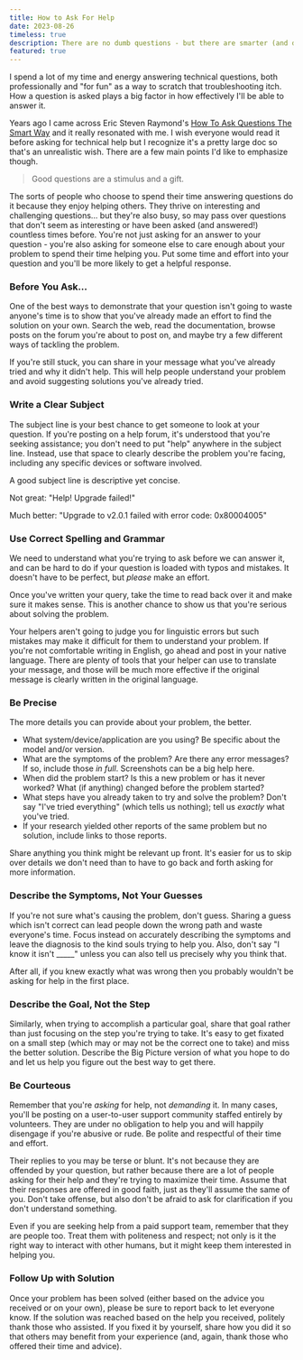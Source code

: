 ```yaml
---
title: How to Ask For Help
date: 2023-08-26
timeless: true
description: There are no dumb questions - but there are smarter (and dumber) ways to ask them.
featured: true
---
```

I spend a lot of my time and energy answering technical questions, both professionally and "for fun" as a way to scratch that troubleshooting itch. How a question is asked plays a big factor in how effectively I'll be able to answer it.

Years ago I came across Eric Steven Raymond's [How To Ask Questions The Smart Way](http://www.catb.org/~esr/faqs/smart-questions.html) and it really resonated with me. I wish everyone would read it before asking for technical help but I recognize it's a pretty large doc so that's an unrealistic wish. There are a few main points I'd like to emphasize though.

> Good questions are a stimulus and a gift.

The sorts of people who choose to spend their time answering questions do it because they enjoy helping others. They thrive on interesting and challenging questions... but they're also busy, so may pass over questions that don't seem as interesting or have been asked (and answered!) countless times before. You're not just asking for an answer to your question - you're also asking for someone else to care enough about your problem to spend their time helping you. Put some time and effort into your question and you'll be more likely to get a helpful response.

### Before You Ask...
One of the best ways to demonstrate that your question isn't going to waste anyone's time is to show that you've already made an effort to find the solution on your own. Search the web, read the documentation, browse posts on the forum you're about to post on, and maybe try a few different ways of tackling the problem.

If you're still stuck, you can share in your message what you've already tried and why it didn't help. This will help people understand your problem and avoid suggesting solutions you've already tried.

### Write a Clear Subject
The subject line is your best chance to get someone to look at your question. If you're posting on a help forum, it's understood that you're seeking assistance; you don't need to put "help" anywhere in the subject line. Instead, use that space to clearly describe the problem you're facing, including any specific devices or software involved.

A good subject line is descriptive yet concise.

Not great: "Help! Upgrade failed!"

Much better: "Upgrade to v2.0.1 failed with error code: 0x80004005"

### Use Correct Spelling and Grammar
We need to understand what you're trying to ask before we can answer it, and can be hard to do if your question is loaded with typos and mistakes. It doesn't have to be perfect, but *please* make an effort.

Once you've written your query, take the time to read back over it and make sure it makes sense. This is another chance to show us that you're serious about solving the problem.

Your helpers aren't going to judge you for linguistic errors but such mistakes may make it difficult for them to understand your problem. If you're not comfortable writing in English, go ahead and post in your native language. There are plenty of tools that your helper can use to translate your message, and those will be much more effective if the original message is clearly written in the original language.

### Be Precise
The more details you can provide about your problem, the better.

- What system/device/application are you using? Be specific about the model and/or version.
- What are the symptoms of the problem? Are there any error messages? If so, include those *in full*. Screenshots can be a big help here.
- When did the problem start? Is this a new problem or has it never worked? What (if anything) changed before the problem started?
- What steps have you already taken to try and solve the problem? Don't say "I've tried everything" (which tells us nothing); tell us *exactly* what you've tried.
- If your research yielded other reports of the same problem but no solution, include links to those reports.

Share anything you think might be relevant up front. It's easier for us to skip over details we don't need than to have to go back and forth asking for more information.

### Describe the Symptoms, Not Your Guesses
If you're not sure what's causing the problem, don't guess. Sharing a guess which isn't correct can lead people down the wrong path and waste everyone's time. Focus instead on accurately describing the symptoms and leave the diagnosis to the kind souls trying to help you. Also, don't say "I know it isn't _____" unless you can also tell us precisely why you think that.

After all, if you knew exactly what was wrong then you probably wouldn't be asking for help in the first place.

### Describe the Goal, Not the Step
Similarly, when trying to accomplish a particular goal, share that goal rather than just focusing on the step you're trying to take. It's easy to get fixated on a small step (which may or may not be the correct one to take) and miss the better solution. Describe the Big Picture version of what you hope to do and let us help you figure out the best way to get there.

### Be Courteous
Remember that you're *asking* for help, not *demanding* it. In many cases, you'll be posting on a user-to-user support community staffed entirely by volunteers. They are under no obligation to help you and will happily disengage if you're abusive or rude. Be polite and respectful of their time and effort.

Their replies to you may be terse or blunt. It's not because they are offended by your question, but rather because there are a lot of people asking for their help and they're trying to maximize their time. Assume that their responses are offered in good faith, just as they'll assume the same of you. Don't take offense, but also don't be afraid to ask for clarification if you don't understand something.

Even if you are seeking help from a paid support team, remember that they are people too. Treat them with politeness and respect; not only is it the right way to interact with other humans, but it might keep them interested in helping you.

### Follow Up with Solution
Once your problem has been solved (either based on the advice you received or on your own), please be sure to report back to let everyone know. If the solution was reached based on the help you received, politely thank those who assisted. If you fixed it by yourself, share how you did it so that others may benefit from your experience (and, again, thank those who offered their time and advice).


